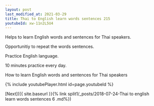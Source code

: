 ```yaml
---
layout: post
last_modified_at: 2021-03-29
title: Thai to English learn words sentences 215 
youtubeId: xw-11n2L5U4
---
```

 
 
Helps to learn English words and sentences for Thai speakers.

Opportunitiy to repeat the words sentences. 

Practice English language. 
 
10 minutes practice every day. 
 
How to learn English words and sentences for Thai speakers 
 
{% include youtubePlayer.html id=page.youtubeId %}
 
 
[Next]({{ site.baseurl }}{% link  split1/_posts/2018-07-24-Thai to english learn words sentences 6 .md%})
 
